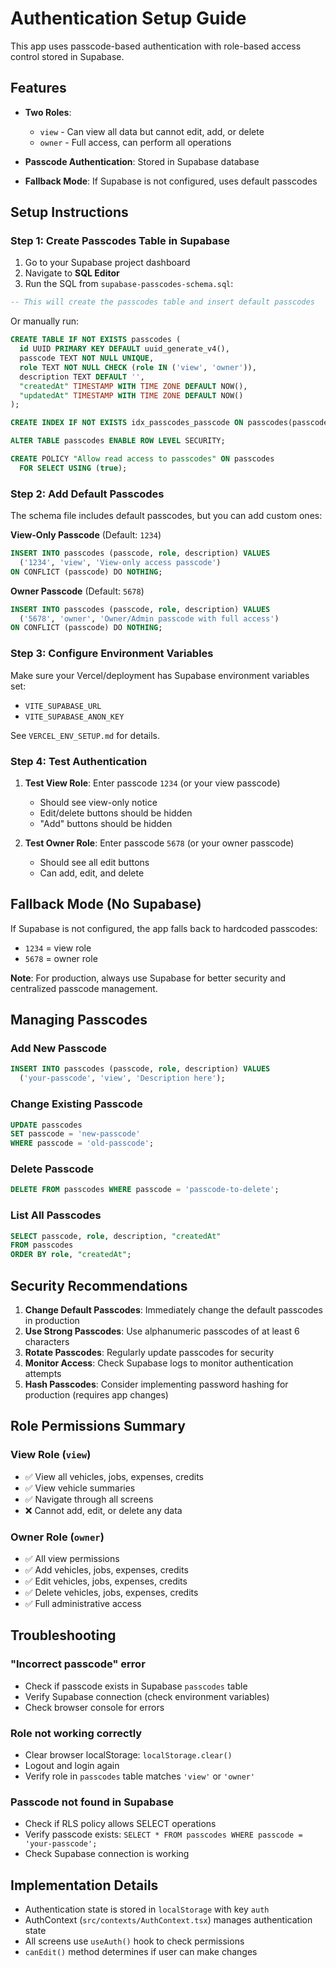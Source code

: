 # Authentication Setup Guide

This app uses passcode-based authentication with role-based access control stored in Supabase.

## Features

- **Two Roles**:
  - `view` - Can view all data but cannot edit, add, or delete
  - `owner` - Full access, can perform all operations

- **Passcode Authentication**: Stored in Supabase database
- **Fallback Mode**: If Supabase is not configured, uses default passcodes

## Setup Instructions

### Step 1: Create Passcodes Table in Supabase

1. Go to your Supabase project dashboard
2. Navigate to **SQL Editor**
3. Run the SQL from `supabase-passcodes-schema.sql`:

```sql
-- This will create the passcodes table and insert default passcodes
```

Or manually run:

```sql
CREATE TABLE IF NOT EXISTS passcodes (
  id UUID PRIMARY KEY DEFAULT uuid_generate_v4(),
  passcode TEXT NOT NULL UNIQUE,
  role TEXT NOT NULL CHECK (role IN ('view', 'owner')),
  description TEXT DEFAULT '',
  "createdAt" TIMESTAMP WITH TIME ZONE DEFAULT NOW(),
  "updatedAt" TIMESTAMP WITH TIME ZONE DEFAULT NOW()
);

CREATE INDEX IF NOT EXISTS idx_passcodes_passcode ON passcodes(passcode);

ALTER TABLE passcodes ENABLE ROW LEVEL SECURITY;

CREATE POLICY "Allow read access to passcodes" ON passcodes
  FOR SELECT USING (true);
```

### Step 2: Add Default Passcodes

The schema file includes default passcodes, but you can add custom ones:

**View-Only Passcode** (Default: `1234`)
```sql
INSERT INTO passcodes (passcode, role, description) VALUES
  ('1234', 'view', 'View-only access passcode')
ON CONFLICT (passcode) DO NOTHING;
```

**Owner Passcode** (Default: `5678`)
```sql
INSERT INTO passcodes (passcode, role, description) VALUES
  ('5678', 'owner', 'Owner/Admin passcode with full access')
ON CONFLICT (passcode) DO NOTHING;
```

### Step 3: Configure Environment Variables

Make sure your Vercel/deployment has Supabase environment variables set:
- `VITE_SUPABASE_URL`
- `VITE_SUPABASE_ANON_KEY`

See `VERCEL_ENV_SETUP.md` for details.

### Step 4: Test Authentication

1. **Test View Role**: Enter passcode `1234` (or your view passcode)
   - Should see view-only notice
   - Edit/delete buttons should be hidden
   - "Add" buttons should be hidden

2. **Test Owner Role**: Enter passcode `5678` (or your owner passcode)
   - Should see all edit buttons
   - Can add, edit, and delete

## Fallback Mode (No Supabase)

If Supabase is not configured, the app falls back to hardcoded passcodes:
- `1234` = view role
- `5678` = owner role

**Note**: For production, always use Supabase for better security and centralized passcode management.

## Managing Passcodes

### Add New Passcode

```sql
INSERT INTO passcodes (passcode, role, description) VALUES
  ('your-passcode', 'view', 'Description here');
```

### Change Existing Passcode

```sql
UPDATE passcodes 
SET passcode = 'new-passcode' 
WHERE passcode = 'old-passcode';
```

### Delete Passcode

```sql
DELETE FROM passcodes WHERE passcode = 'passcode-to-delete';
```

### List All Passcodes

```sql
SELECT passcode, role, description, "createdAt" 
FROM passcodes 
ORDER BY role, "createdAt";
```

## Security Recommendations

1. **Change Default Passcodes**: Immediately change the default passcodes in production
2. **Use Strong Passcodes**: Use alphanumeric passcodes of at least 6 characters
3. **Rotate Passcodes**: Regularly update passcodes for security
4. **Monitor Access**: Check Supabase logs to monitor authentication attempts
5. **Hash Passcodes**: Consider implementing password hashing for production (requires app changes)

## Role Permissions Summary

### View Role (`view`)
- ✅ View all vehicles, jobs, expenses, credits
- ✅ View vehicle summaries
- ✅ Navigate through all screens
- ❌ Cannot add, edit, or delete any data

### Owner Role (`owner`)
- ✅ All view permissions
- ✅ Add vehicles, jobs, expenses, credits
- ✅ Edit vehicles, jobs, expenses, credits
- ✅ Delete vehicles, jobs, expenses, credits
- ✅ Full administrative access

## Troubleshooting

### "Incorrect passcode" error
- Check if passcode exists in Supabase `passcodes` table
- Verify Supabase connection (check environment variables)
- Check browser console for errors

### Role not working correctly
- Clear browser localStorage: `localStorage.clear()`
- Logout and login again
- Verify role in `passcodes` table matches `'view'` or `'owner'`

### Passcode not found in Supabase
- Check if RLS policy allows SELECT operations
- Verify passcode exists: `SELECT * FROM passcodes WHERE passcode = 'your-passcode';`
- Check Supabase connection is working

## Implementation Details

- Authentication state is stored in `localStorage` with key `auth`
- AuthContext (`src/contexts/AuthContext.tsx`) manages authentication state
- All screens use `useAuth()` hook to check permissions
- `canEdit()` method determines if user can make changes

